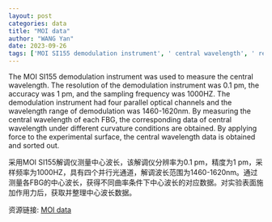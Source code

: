 ```yaml
---
layout: post
categories: data
title: "MOI data"
author: "WANG Yan"
date: 2023-09-26
tags: ['MOI SI155 demodulation instrument', ' central wavelength', ' resolution', ' 0.1 pm', ' accuracy', ' 1 pm', ' sampling frequency', ' 1000HZ', ' parallel optical channels', ' wavelength range', ' 1460-1620nm', ' FBG', ' curvature conditions', ' experimental surface']
---
```


The MOI SI155 demodulation instrument was used to measure the central wavelength. The resolution of the demodulation instrument was 0.1 pm, the accuracy was 1 pm, and the sampling frequency was 1000HZ. The demodulation instrument had four parallel optical channels and the wavelength range of demodulation was 1460-1620nm. By measuring the central wavelength of each FBG, the corresponding data of central wavelength under different curvature conditions are obtained. By applying force to the experimental surface, the central wavelength data is obtained and sorted out.

采用MOI SI155解调仪测量中心波长，该解调仪分辨率为0.1 pm，精度为1 pm，采样频率为1000HZ，具有四个并行光通道，解调波长范围为1460-1620nm。通过测量各FBG的中心波长，获得不同曲率条件下中心波长的对应数据。对实验表面施加作用力后，获取并整理中心波长数据。

资源链接: [MOI data](https://doi.org/10.57760/sciencedb.j00003.00006)
